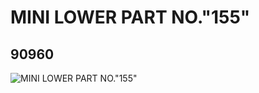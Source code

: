 # MINI LOWER PART NO."155"
## 90960
![MINI LOWER PART NO."155"](https://lc-www-live-s.legocdn.com/media/bricks/5/2/4586384.jpg)